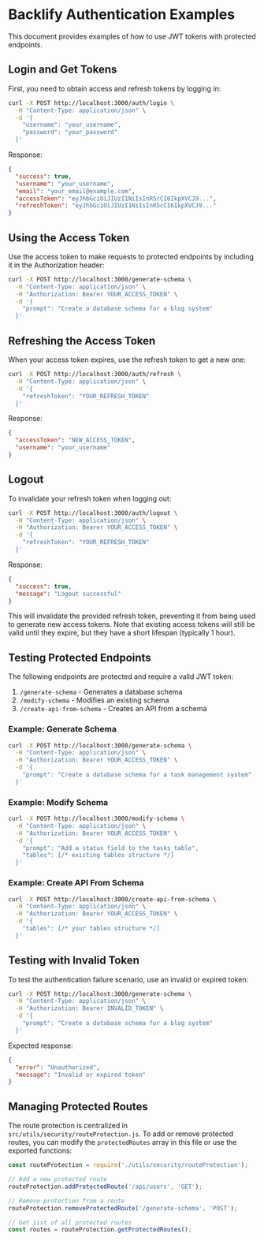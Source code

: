# Backlify Authentication Examples

This document provides examples of how to use JWT tokens with protected endpoints.

## Login and Get Tokens

First, you need to obtain access and refresh tokens by logging in:

```bash
curl -X POST http://localhost:3000/auth/login \
  -H "Content-Type: application/json" \
  -d '{
    "username": "your_username", 
    "password": "your_password"
  }'
```

Response:
```json
{
  "success": true,
  "username": "your_username",
  "email": "your_email@example.com",
  "accessToken": "eyJhbGciOiJIUzI1NiIsInR5cCI6IkpXVCJ9...",
  "refreshToken": "eyJhbGciOiJIUzI1NiIsInR5cCI6IkpXVCJ9..."
}
```

## Using the Access Token

Use the access token to make requests to protected endpoints by including it in the Authorization header:

```bash
curl -X POST http://localhost:3000/generate-schema \
  -H "Content-Type: application/json" \
  -H "Authorization: Bearer YOUR_ACCESS_TOKEN" \
  -d '{
    "prompt": "Create a database schema for a blog system"
  }'
```

## Refreshing the Access Token

When your access token expires, use the refresh token to get a new one:

```bash
curl -X POST http://localhost:3000/auth/refresh \
  -H "Content-Type: application/json" \
  -d '{
    "refreshToken": "YOUR_REFRESH_TOKEN"
  }'
```

Response:
```json
{
  "accessToken": "NEW_ACCESS_TOKEN",
  "username": "your_username"
}
```

## Logout

To invalidate your refresh token when logging out:

```bash
curl -X POST http://localhost:3000/auth/logout \
  -H "Content-Type: application/json" \
  -H "Authorization: Bearer YOUR_ACCESS_TOKEN" \
  -d '{
    "refreshToken": "YOUR_REFRESH_TOKEN"
  }'
```

Response:
```json
{
  "success": true,
  "message": "Logout successful"
}
```

This will invalidate the provided refresh token, preventing it from being used to generate new access tokens. Note that existing access tokens will still be valid until they expire, but they have a short lifespan (typically 1 hour).

## Testing Protected Endpoints

The following endpoints are protected and require a valid JWT token:

1. `/generate-schema` - Generates a database schema
2. `/modify-schema` - Modifies an existing schema
3. `/create-api-from-schema` - Creates an API from a schema

### Example: Generate Schema

```bash
curl -X POST http://localhost:3000/generate-schema \
  -H "Content-Type: application/json" \
  -H "Authorization: Bearer YOUR_ACCESS_TOKEN" \
  -d '{
    "prompt": "Create a database schema for a task management system"
  }'
```

### Example: Modify Schema

```bash
curl -X POST http://localhost:3000/modify-schema \
  -H "Content-Type: application/json" \
  -H "Authorization: Bearer YOUR_ACCESS_TOKEN" \
  -d '{
    "prompt": "Add a status field to the tasks table",
    "tables": [/* existing tables structure */]
  }'
```

### Example: Create API From Schema

```bash
curl -X POST http://localhost:3000/create-api-from-schema \
  -H "Content-Type: application/json" \
  -H "Authorization: Bearer YOUR_ACCESS_TOKEN" \
  -d '{
    "tables": [/* your tables structure */]
  }'
```

## Testing with Invalid Token

To test the authentication failure scenario, use an invalid or expired token:

```bash
curl -X POST http://localhost:3000/generate-schema \
  -H "Content-Type: application/json" \
  -H "Authorization: Bearer INVALID_TOKEN" \
  -d '{
    "prompt": "Create a database schema for a blog system"
  }'
```

Expected response:
```json
{
  "error": "Unauthorized",
  "message": "Invalid or expired token"
}
```

## Managing Protected Routes

The route protection is centralized in `src/utils/security/routeProtection.js`. To add or remove protected routes, you can modify the `protectedRoutes` array in this file or use the exported functions:

```javascript
const routeProtection = require('./utils/security/routeProtection');

// Add a new protected route
routeProtection.addProtectedRoute('/api/users', 'GET');

// Remove protection from a route
routeProtection.removeProtectedRoute('/generate-schema', 'POST');

// Get list of all protected routes
const routes = routeProtection.getProtectedRoutes();
``` 